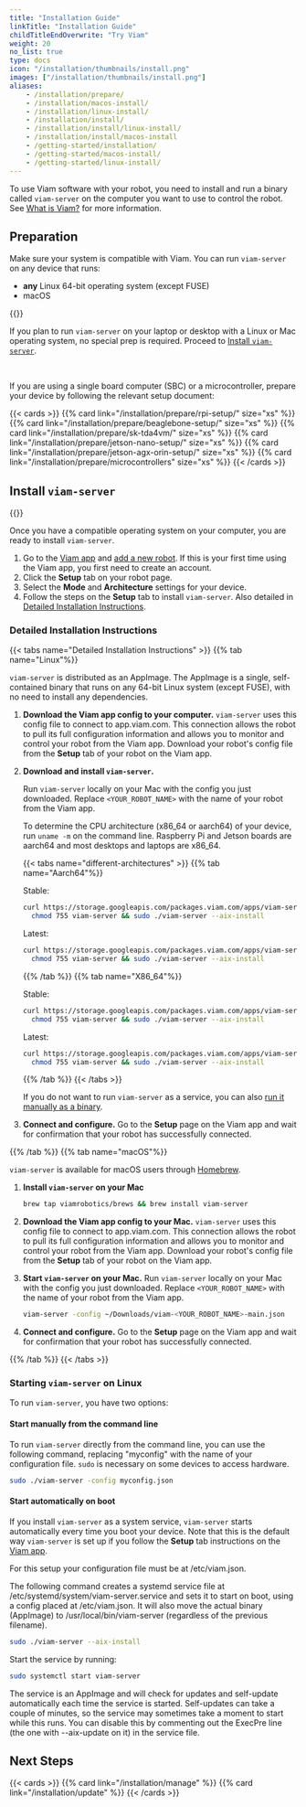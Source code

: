 ```yaml
---
title: "Installation Guide"
linkTitle: "Installation Guide"
childTitleEndOverwrite: "Try Viam"
weight: 20
no_list: true
type: docs
icon: "/installation/thumbnails/install.png"
images: ["/installation/thumbnails/install.png"]
aliases:
    - /installation/prepare/
    - /installation/macos-install/
    - /installation/linux-install/
    - /installation/install/
    - /installation/install/linux-install/
    - /installation/install/macos-install
    - /getting-started/installation/
    - /getting-started/macos-install/
    - /getting-started/linux-install/
---
```


To use Viam software with your robot, you need to install and run a binary called `viam-server` on the computer you want to use to control the robot.
See [What is Viam?](/viam/) for more information.

## Preparation

Make sure your system is compatible with Viam.
You can run `viam-server` on any device that runs:

- **any** Linux 64-bit operating system (except FUSE)
- macOS

<div class="text-left td-max-width-on-larger-screens">
    <div class="row-no-margin">
        {{<imgproc src="installation/thumbnails/pc.png" alt="Desktop computer" resize="100x" width="100px" >}}
        <div class="col">
            <p> If you plan to run <code>viam-server</code> on your laptop or desktop with a Linux or Mac operating system, no special prep is required. Proceed to <a href="#install-viam-server">Install <code>viam-server</code></a>. </p>
        </div>
    </div>
</div>

<br>

If you are using a single board computer (SBC) or a microcontroller, prepare your device by following the relevant setup document:

{{< cards >}}
{{% card link="/installation/prepare/rpi-setup/" size="xs" %}}
{{% card link="/installation/prepare/beaglebone-setup/" size="xs" %}}
{{% card link="/installation/prepare/sk-tda4vm/" size="xs" %}}
{{% card link="/installation/prepare/jetson-nano-setup/" size="xs" %}}
{{% card link="/installation/prepare/jetson-agx-orin-setup/" size="xs" %}}
{{% card link="/installation/prepare/microcontrollers" size="xs" %}}
{{< /cards >}}

## Install `viam-server`

{{<youtube embed_url="https://www.youtube-nocookie.com/embed/gmIW9JoWStA">}}

Once you have a compatible operating system on your computer, you are ready to install `viam-server`.

1. Go to the [Viam app](https://app.viam.com) and [add a new robot](/manage/fleet/robots/#add-a-new-robot).
   If this is your first time using the Viam app, you first need to create an account.
2. Click the **Setup** tab on your robot page.
3. Select the **Mode** and **Architecture** settings for your device.
4. Follow the steps on the **Setup** tab to install `viam-server`.
   Also detailed in [Detailed Installation Instructions](#detailed-installation-instructions).

### Detailed Installation Instructions

{{< tabs name="Detailed Installation Instructions" >}}
{{% tab name="Linux"%}}

`viam-server` is distributed as an AppImage.
The AppImage is a single, self-contained binary that runs on any 64-bit Linux system (except FUSE), with no need to install any dependencies.

1. **Download the Viam app config to your computer.** `viam-server` uses this config file to connect to app.viam.com.
   This connection allows the robot to pull its full configuration information and allows you to monitor and control your robot from the Viam app.
   Download your robot's config file from the **Setup** tab of your robot on the Viam app. </li>

<!-- The below has to be in HTML because we're using a table inside another table with indentation-->
<ol start="2">
<li> <strong>Download and install <code>viam-server</code>.</strong>

   Run `viam-server` locally on your Mac with the config you just downloaded.
   Replace `<YOUR_ROBOT_NAME>` with the name of your robot from the Viam app.

   To determine the CPU architecture (x86_64 or aarch64) of your device, run `uname -m` on the command line.
   Raspberry Pi and Jetson boards are aarch64 and most desktops and laptops are x86_64.

{{< tabs name="different-architectures" >}}
{{% tab name="Aarch64"%}}

Stable:

```sh {id="terminal-prompt" class="command-line" data-prompt="$"}
curl https://storage.googleapis.com/packages.viam.com/apps/viam-server/viam-server-stable-aarch64.AppImage -o viam-server &&
  chmod 755 viam-server && sudo ./viam-server --aix-install
```

Latest:

```sh {id="terminal-prompt" class="command-line" data-prompt="$"}
curl https://storage.googleapis.com/packages.viam.com/apps/viam-server/viam-server-latest-aarch64.AppImage -o viam-server &&
  chmod 755 viam-server && sudo ./viam-server --aix-install
```

{{% /tab %}}
{{% tab name="X86_64"%}}

Stable:

```sh {id="terminal-prompt" class="command-line" data-prompt="$"}
curl https://storage.googleapis.com/packages.viam.com/apps/viam-server/viam-server-stable-x86_64.AppImage -o viam-server &&
  chmod 755 viam-server && sudo ./viam-server --aix-install
```

Latest:

```sh {id="terminal-prompt" class="command-line" data-prompt="$"}
curl https://storage.googleapis.com/packages.viam.com/apps/viam-server/viam-server-latest-x86_64.AppImage -o viam-server &&
  chmod 755 viam-server && sudo ./viam-server --aix-install
```

{{% /tab %}}
{{< /tabs >}}

If you do not want to run `viam-server` as a service, you can also [run it manually as a binary](#start-manually-from-the-command-line).

</li>
</ol>

3. **Connect and configure.** Go to the **Setup** page on the Viam app and wait for confirmation that your robot has successfully connected.

{{% /tab %}}
{{% tab name="macOS"%}}

`viam-server` is available for macOS users through [Homebrew](https://docs.brew.sh/Installation).

1. **Install `viam-server` on your Mac**

   ```sh {id="terminal-prompt" class="command-line" data-prompt="$"}
   brew tap viamrobotics/brews && brew install viam-server
   ```

2. **Download the Viam app config to your Mac.** `viam-server` uses this config file to connect to app.viam.com.
   This connection allows the robot to pull its full configuration information and allows you to monitor and control your robot from the Viam app.
   Download your robot's config file from the **Setup** tab of your robot on the Viam app.

3. **Start `viam-server` on your Mac.** Run `viam-server` locally on your Mac with the config you just downloaded.
   Replace `<YOUR_ROBOT_NAME>` with the name of your robot from the Viam app.

   ```sh {id="terminal-prompt" class="command-line" data-prompt="$"}
   viam-server -config ~/Downloads/viam-<YOUR_ROBOT_NAME>-main.json
   ```

4. **Connect and configure.** Go to the **Setup** page on the Viam app and wait for confirmation that your robot has successfully connected.

{{% /tab %}}
{{< /tabs >}}

### Starting `viam-server` on Linux

To run `viam-server`, you have two options:

#### Start manually from the command line

To run `viam-server` directly from the command line, you can use the following command, replacing "myconfig" with the name of your configuration file.
`sudo` is necessary on some devices to access hardware.

```sh {id="terminal-prompt" class="command-line" data-prompt="$"}
sudo ./viam-server -config myconfig.json
```

#### Start automatically on boot

If you install `viam-server` as a system service, `viam-server` starts automatically every time you boot your device.
Note that this is the default way `viam-server` is set up if you follow the **Setup** tab instructions on the [Viam app](https://app.viam.com).

For this setup your configuration file must be at <file>/etc/viam.json</file>.

The following command creates a systemd service file at <file>/etc/systemd/system/viam-server.service</file> and sets it to start on boot, using a config placed at <file>/etc/viam.json</file>.
It will also move the actual binary (AppImage) to <file>/usr/local/bin/viam-server</file> (regardless of the previous filename).

```sh {id="terminal-prompt" class="command-line" data-prompt="$"}
sudo ./viam-server --aix-install
```

Start the service by running:

```sh {id="terminal-prompt" class="command-line" data-prompt="$"}
sudo systemctl start viam-server
```

The service is an AppImage and will check for updates and self-update automatically each time the service is started.
Self-updates can take a couple of minutes, so the service may sometimes take a moment to start while this runs.
You can disable this by commenting out the ExecPre line (the one with --aix-update on it) in the service file.

## Next Steps

{{< cards >}}
  {{% card link="/installation/manage" %}}
  {{% card link="/installation/update" %}}
{{< /cards >}}
